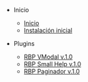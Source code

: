 <!-- _navbar.md -->

* Inicio

  * [Inicio](inicio_rapido.md)
  * [Instalación inicial](primeros_pasos.md)

* Plugins
  * [RBP VModal v.1.0](rbp_ventana_modal.md)
  * [RBP Small Help v.1.0](rbp_small_help.md)
  * [RBP Paginador v.1.0](rbp_paginador.md)